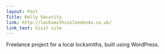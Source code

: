 ```yaml
---
layout: Post
Title: Kelly Security
link: http://locksmithsinlondon4u.co.uk/
link_text: Visit site
---
```


Freelance project for a local locksmiths, built using WordPress.